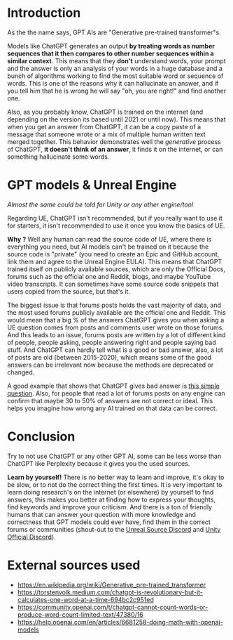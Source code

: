 # Introduction
As the the name says, GPT AIs are "Generative pre-trained transformer"s.

Models like ChatGPT generates an output **by treating words as number sequences that it then compares to other number sequences within a similar context**.
This means that they **don't** understand words, your prompt and the answer is only an analysis of your words in a huge database and a bunch of algorithms working to find the most suitable word or sequence of words. This is one of the reasons why it can hallucinate an answer, and if you tell him that he is wrong he will say "oh, you are right!" and find another one.

Also, as you probably know, ChatGPT is trained on the internet (and depending on the version its based until 2021 or until now).
This means that when you get an answer from ChatGPT, it can be a copy paste of a message that someone wrote or a mix of multiple human written text merged together. This behavior demonstrates well the *generative* process of ChatGPT, **it doesn't think of an answer**, it finds it on the internet, or can something hallucinate some words.

# GPT models & Unreal Engine
*Almost the same could be told for Unity or any other engine/tool*

Regarding UE, ChatGPT isn't recommended, but if you really want to use it for starters, it isn't recommended to use it once you know the basics of UE.

**Why ?**
Well any human can read the source code of UE, where there is everything you need, but AI models can't be trained on it because the source code is "private" (you need to create an Epic and GitHub account, link them and agree to the Unreal Engine EULA).
This means that ChatGPT trained itself on publicly available sources, which are only the Official Docs, forums such as the official one and Reddit, blogs, and maybe YouTube video transcripts.
It can sometimes have some source code snippets that users copied from the source, but that's it.

The biggest issue is that forums posts holds the vast majority of data, and the most used forums publicly available are the official one and Reddit. This would mean that a big % of the answers ChatGPT gives you when asking a UE question comes from posts and comments user wrote on those forums.
And this leads to an issue, forums posts are written by a lot of different kind of people, people asking, people answering right and people saying bad stuff. And ChatGPT can hardly tell what is a good or bad answer, also, a lot of posts are old (between 2015-2020), which means some of the good answers can be irrelevant now because the methods are deprecated or changed.

A good example that shows that ChatGPT gives bad answer is [this simple question](https://chatgpt.com/share/6735c149-4e30-8000-8b07-8c836247955a).
Also, for people that read a lot of forums posts on any engine can confirm that maybe 30 to 50% of answers are not correct or ideal. This helps you imagine how wrong any AI trained on that data can be correct.

# Conclusion
Try to not use ChatGPT or any other GPT AI, some can be less worse than ChatGPT like Perplexity because it gives you the used sources.

**Learn by yourself!** There is no better way to learn and improve, it's okay to be slow, or to not do the correct thing the first times.
It is very important to learn doing research's on the internet (or elsewhere) by yourself to find answers, this makes you better at finding how to express your thoughts, find keywords and improve your criticism.
And there is a ton of friendly humans that can answer your question with more knowledge and correctness that GPT models could ever have, find them in the correct forums or communities (shout-out to the [Unreal Source Discord](https://discord.gg/unrealsource) and [Unity Official Discord](https://discord.gg/unity)).

# External sources used
- https://en.wikipedia.org/wiki/Generative_pre-trained_transformer
- https://torstenvolk.medium.com/chatgpt-is-revolutionary-but-it-calculates-one-word-at-a-time-694bc2c951ed
- https://community.openai.com/t/chatgpt-cannot-count-words-or-produce-word-count-limited-text/47380/16
- https://help.openai.com/en/articles/6681258-doing-math-with-openai-models

